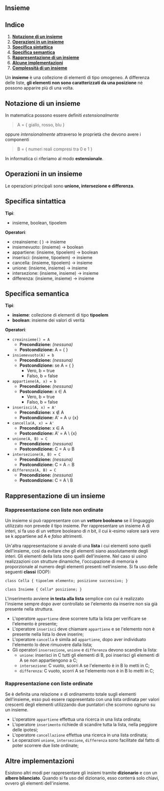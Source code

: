 ## Insieme

## Indice
1. **[Notazione di un insieme](https://github.com/burraco135/algoritmi-e-strutture-dati/blob/main/Teoria/Insieme.md#notazione-di-un-insieme)**
2. **[Operazioni in un insieme](https://github.com/burraco135/algoritmi-e-strutture-dati/blob/main/Teoria/Insieme.md#operazioni-in-un-insieme)**
3. **[Specifica sintattica](https://github.com/burraco135/algoritmi-e-strutture-dati/blob/main/Teoria/Insieme.md#specifica-sintattica)**
4. **[Specifica semantica](https://github.com/burraco135/algoritmi-e-strutture-dati/blob/main/Teoria/Insieme.md#specifica-semantica)**
5. **[Rappresentazione di un insieme](https://github.com/burraco135/algoritmi-e-strutture-dati/blob/main/Teoria/Insieme.md#rappresentazione-di-un-insieme)**
6. **[Alcune implementazioni](https://github.com/burraco135/algoritmi-e-strutture-dati/blob/main/Teoria/Insieme.md#altre-implementazioni)**
7. **[Complessità di un insieme](https://github.com/burraco135/algoritmi-e-strutture-dati/blob/main/Complessit%C3%A0Computazionale.md#insiemi)**

Un **insieme** è una collezione di elementi di tipo omogeneo. A differenza delle liste, **gli elementi non sono caratterizzati da una posizione** nè possono apparire più di una volta.

## Notazione di un insieme
In matematica possono essere definiti *estensionalmente*

> A = { giallo, rosso, blu }

oppure *intensionalmente* attraverso le proprietà che devono avere i componenti

> B = { numeri reali compresi tra 0 e 1 }

In informatica ci riferiamo al modo **estensionale**.

## Operazioni in un insieme
Le operazioni principali sono **unione, intersezione e differenza**.

## Specifica sintattica
**Tipi**:
* insieme, boolean, tipoelem

**Operatori**:
* creainsieme: ( ) &rightarrow; insieme
* insiemevuoto: (insieme) &rightarrow; boolean
* appartiene: (insieme, tipoelem) &rightarrow; boolean
* inserisci: (insieme, tipoelem) &rightarrow; insieme
* cancella: (insieme, tipoelem) &rightarrow; insieme
* unione: (insieme, insieme) &rightarrow; insieme
* intersezione: (insieme, insieme) &rightarrow; insieme
* differenza: (insieme, insieme) &rightarrow; insieme

## Specifica semantica
**Tipi**:
* **insieme**: collezione di elementi di tipo **tipoelem**
* **boolean**: insieme dei valori di verità

**Operatori**:
* `creainsieme() = A`
  * **Precondizione:** *(nessuna)*
  * **Postcondizione:** A = { }
* `insiemevuoto(A) = b`
  * **Precondizione:** *(nessuna)*
  * **Postcondizione:** se A = { }
    * Vero, b = true
    * Falso, b = false
* `appartiene(A, x) = b`
  * **Precondizione:** *(nessuna)*
  * **Postcondizione:** x &in; A
    * Vero, b = true
    * Falso, b = false
* `inserisci(A, x) = A'`
  * **Precondizione:** x &notin; A
  * **Postcondizione:** A' = A &cup; {x}
* `cancella(A, x) = A'`
  * **Precondizione:** x &in; A
  * **Postcondizione:** A' = A \ {x}
* `unione(A, B) = C`
  * **Precondizione:** *(nessuna)*
  * **Postcondizione:** C = A &cup; B
* `intersezione(A, B) = C`
  * **Precondizione:** *(nessuna)*
  * **Postcondizione:** C = A &cap; B
* `differenza(A, B) = C`
  * **Precondizione:** *(nessuna)*
  * **Postcondizione:** C = A \ B
  
## Rappresentazione di un insieme
### Rappresentazione con liste non ordinate
Un insieme si può rappresentare con un **vettore booleano** se il linguaggio utilizzato non prevede il tipo insieme. Per rappresentare un insieme A di interi, si fa uso di un vettore booleano di *n* bit, il cui *k*-esimo valore sarà *vero* se k appartiene ad A e *falso* altrimenti.

Un'altra rappresentazione si avvale di una **lista** i cui elementi sono quelli dell'insieme, così da evitare che gli elementi siano assolutamente degli interi.
Gli elementi della lista sono quelli dell'insieme. Nel caso si usino realizzazioni con strutture dinamiche, l'occupazione di memoria è proporzionale al numero degli elementi presenti nell'insieme. Si fa uso delle seguenti **classi** (OOP):

`class Cella {
  tipoelem elemento;
  posizione successivo;
}`

`class Insieme {
  Cella* posizione;
}`

L'inserimento avviene **in testa alla lista** semplice con cui è realizzato l'insieme sempre dopo aver controllato se l'elemento da inserire non sia già presente nella struttura.

- L'operatore `appartiene` deve scorrere tutta la lista per verificare se l'elemento è presente;
- L'operatore `inserisci` deve chiamare `appartiene` e se l'elemento non è presente nella lista lo deve inserire;
- L'operatore `cancella` è simila ad `appartiene`, dopo aver individuato l'elemento lo deve rimuovere dalla lista;
- Gli operatori `insersezione`, `unione` e `differenza` devono scandire la lista:
  - `unione`: inserisci in C tutti gli elementi di B, poi inserisci gli elementi di A se non appartiengono a C;
  - `intersezione`: C vuoto, scorri A se l'elemento è in B lo metti in C;
  - `differenza`: C vuoto, scorri A se l'elemento non è in B lo metti in C;

### Rappresentazione con liste ordinate
Se è definita una relazione &le; di ordinamento totale sugli elementi dell'insieme, esso può essere rappresentato con una lista ordinata per valori crescenti degli elementi utilizzando due puntatori che scorrono ognuno su un insieme.

- L'operatore `appartiene` effettua una ricerca in una lista ordinata;
- L'operatore `inserimento` richiede di scandire tutta la lista, nella peggiore delle ipotesi;
- L'operatore `cancellazione` effettua una ricerca in una lista ordinata;
- Le operazioni `unione`, `intersezione`, `differenza` sono facilitate dal fatto di poter scorrere due liste ordinate;

## Altre implementazioni
Esistono altri modi per rappresentare gli insiemi tramite **dizionario** e con un **albero bilanciato**. Quando si fa uso del dizionario, esso conterrà solo chiavi, ovvero gli elementi dell'insieme.
